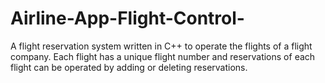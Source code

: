 # Airline-App-Flight-Control-
A flight reservation system written in C++ to operate the flights of a flight company. Each flight has a unique flight number and reservations of each flight can be operated by adding or deleting reservations.
